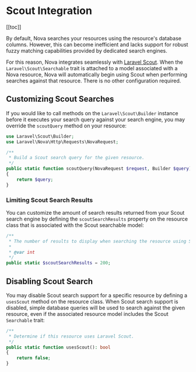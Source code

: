 # Scout Integration

[[toc]]

By default, Nova searches your resources using the resource's database columns.
 However, this can become inefficient and lacks support for robust fuzzy matching capabilities provided by dedicated search engines.

For this reason, Nova integrates seamlessly with [Laravel Scout](https://laravel.com/docs/scout). When the `Laravel\Scout\Searchable` trait is attached to a model associated with a Nova resource, Nova will automatically begin using Scout when performing searches against that resource. There is no other configuration required.

## Customizing Scout Searches

If you would like to call methods on the `Laravel\Scout\Builder` instance before it executes your search query against your search engine, you may override the `scoutQuery` method on your resource:

```php
use Laravel\Scout\Builder;
use Laravel\Nova\Http\Requests\NovaRequest;

/**
 * Build a Scout search query for the given resource.
 */
public static function scoutQuery(NovaRequest $request, Builder $query): Builder
{
    return $query;
}
```

### Limiting Scout Search Results

You can customize the amount of search results returned from your Scout search engine by defining the `scoutSearchResults` property on the resource class that is associated with the Scout searchable model:

```php
/**
 * The number of results to display when searching the resource using Scout.
 *
 * @var int
 */
public static $scoutSearchResults = 200;
```

## Disabling Scout Search

You may disable Scout search support for a specific resource by defining a `usesScout` method on the resource class. When Scout search support is disabled, simple database queries will be used to search against the given resource, even if the associated resource model includes the Scout `Searchable` trait:

```php
/**
 * Determine if this resource uses Laravel Scout.
 */
public static function usesScout(): bool
{
    return false;
}
```
